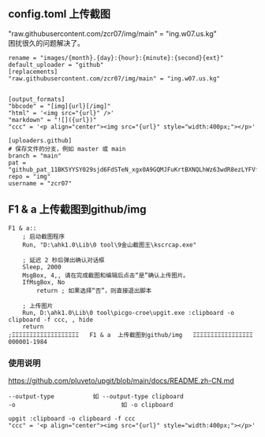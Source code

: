## config.toml 上传截图

"raw.githubusercontent.com/zcr07/img/main" = "ing.w07.us.kg"  
困扰很久的问题解决了。


```
rename = "images/{month}.{day}:{hour}:{minute}:{second}{ext}"
default_uploader = "github"
[replacements]
"raw.githubusercontent.com/zcr07/img/main" = "ing.w07.us.kg"


[output_formats]
"bbcode" = "[img]{url}[/img]"
"html" = '<img src="{url}" />'
"markdown" = "![]({url})"
"ccc" = '<p align="center"><img src="{url}" style="width:400px;"></p>'

[uploaders.github]
# 保存文件的分支，例如 master 或 main
branch = "main"
pat = "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"
repo = "img"
username = "zcr07"
```

## F1 & a  上传截图到github/img

```
F1 & a::
    ; 启动截图程序
    Run, "D:\ahk1.0\Lib\0 tool\9金山截图王\kscrcap.exe"
    
    ; 延迟 2 秒后弹出确认对话框
    Sleep, 2000
    MsgBox, 4,, 请在完成截图和编辑后点击“是”确认上传图片。
    IfMsgBox, No
        return ; 如果选择“否”，则直接退出脚本
    
    ; 上传图片
    Run, D:\ahk1.0\Lib\0 tool\picgo-croe\upgit.exe :clipboard -o clipboard -f ccc, , hide
    return
;ΞΞΞΞΞΞΞΞΞΞΞΞΞΞΞΞΞΞΞ   F1 & a  上传截图到github/img   ΞΞΞΞΞΞΞΞΞΞΞΞΞΞΞΞΞ  000001-1984
```

### 使用说明

https://github.com/pluveto/upgit/blob/main/docs/README.zh-CN.md

```
--output-type           如 --output-type clipboard
-o                              如 -o clipboard

upgit :clipboard -o clipboard -f ccc    
"ccc" = '<p align="center"><img src="{url}" style="width:400px;"></p>'
```

<!-- ##{"timestamp":1734083190}## -->


                         